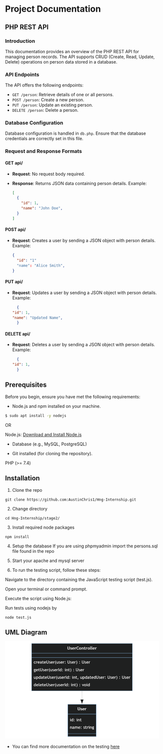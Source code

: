 # Project Documentation

## PHP REST API

### Introduction

This documentation provides an overview of the PHP REST API for managing person records. The API supports CRUD (Create, Read, Update, Delete) operations on person data stored in a database.

### API Endpoints

The API offers the following endpoints:

- `GET /person`: Retrieve details of one or all persons.
- `POST /person`: Create a new person.
- `PUT /person`: Update an existing person.
- `DELETE /person`: Delete a person.

### Database Configuration

Database configuration is handled in `db.php`. Ensure that the database credentials are correctly set in this file.

### Request and Response Formats

#### GET api/

- **Request**: No request body required.
- **Response**: Returns JSON data containing person details. Example:

  ```json
  [
    {
      "id": 1,
      "name": "John Doe",
    }
  ]
  
#### POST api/

- **Request**: Creates a user by sending a JSON object with person details. Example:

  ```json
  {
    "id": "1"
    "name": "Alice Smith",
  }

#### PUT api/

- **Request**: Updates a user by sending a JSON object with person details. Example:

  ```json
    {
  "id": 1,
  "name": "Updated Name",
    }

#### DELETE api/

- **Request**: Deletes a user by sending a JSON object with person details. Example:

  ```json
    {
  "id": 1,
    }

## Prerequisites

Before you begin, ensure you have met the following requirements:

- Node.js and npm installed on your machine.
```bash
$ sudo apt install -y nodejs
```
OR

Node.js: [Download and Install Node.js](https://nodejs.org/)

- Database (e.g., MySQL, PostgreSQL)

- Git installed (for cloning the repository).

PHP (>= 7.4)

## Installation

1. Clone the repo

```
git clone https://github.com:AustinChris1/Hng-Internship.git
```
2. Change directory
```
cd Hng-Internship/stage2/
```
3. Install required node packages
```
npm install
```
4. Setup the database
  If you are using phpmyadmin import the persons.sql file found in the repo

5. Start your apache and mysql server

6. To run the testing script, follow these steps:

Navigate to the directory containing the JavaScript testing script (test.js).

Open your terminal or command prompt.

Execute the script using Node.js:

Run tests using nodejs by
  ```
  node test.js
  ```
## UML Diagram

![img](./umlDiagram.png)

- You can find more documentation on the testing [here](https://github.com/AustinChris1/Hng-Internship/blob/main/stage2/Documentation.md)